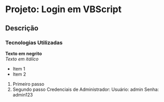 # Projeto: Login em VBScript
## Descrição
### Tecnologias Utilizadas
**Texto em negrito**  
*Texto em itálico*
- Item 1
- Item 2
1. Primeiro passo
2. Segundo passo
Credenciais de Administrador:
Usuário: admin
Senha: admin123
